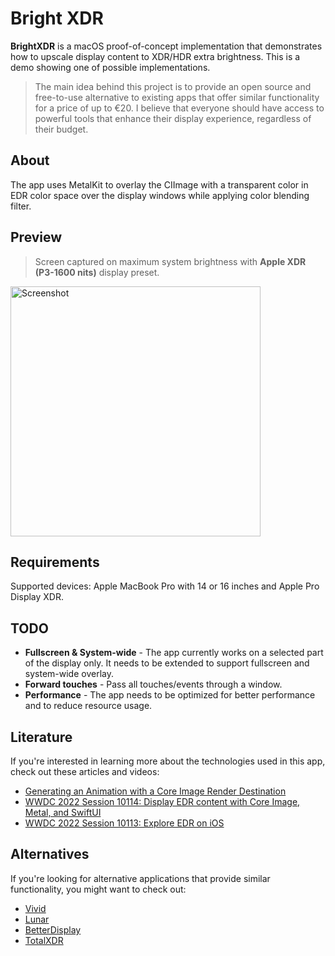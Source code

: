 # Bright XDR 
__BrightXDR__ is a macOS proof-of-concept implementation that demonstrates how to upscale display content to XDR/HDR extra brightness. This is a demo showing one of possible implementations.

> The main idea behind this project is to provide an open source and free-to-use alternative to existing apps that offer similar functionality for a price of up to &euro;20. I believe that everyone should have access to powerful tools that enhance their display experience, regardless of their budget.

## About 
The app uses MetalKit to overlay the CIImage with a transparent color in EDR color space over the display windows while applying color blending filter.

## Preview 
> Screen captured on maximum system brightness with __Apple XDR (P3-1600 nits)__ display preset.
<img src="https://user-images.githubusercontent.com/21260939/228393300-34f48989-ba81-45a0-9364-3b66252f6a36.jpg" alt="Screenshot" width="400">

## Requirements
Supported devices: Apple MacBook Pro with 14 or 16 inches and Apple Pro Display XDR.

## TODO
- __Fullscreen & System-wide__ - The app currently works on a selected part of the display only. It needs to be extended to support fullscreen and system-wide overlay.
- __Forward touches__ - Pass all touches/events through a window.
- __Performance__ - The app needs to be optimized for better performance and to reduce resource usage.

## Literature

If you're interested in learning more about the technologies used in this app, check out these articles and videos:
- [Generating an Animation with a Core Image Render Destination](https://developer.apple.com/documentation/coreimage/generating_an_animation_with_a_core_image_render_destination)
- [WWDC 2022 Session 10114: Display EDR content with Core Image, Metal, and SwiftUI](https://developer.apple.com/videos/play/wwdc2022/10114/)
- [WWDC 2022 Session 10113: Explore EDR on iOS](https://developer.apple.com/videos/play/wwdc2022/10113/)

## Alternatives

If you're looking for alternative applications that provide similar functionality, you might want to check out:
- [Vivid](https://www.getvivid.app/)
- [Lunar](https://github.com/alin23/Lunar)
- [BetterDisplay](https://github.com/waydabber/BetterDisplay)
- [TotalXDR](https://junebytes.com/totalxdr)
